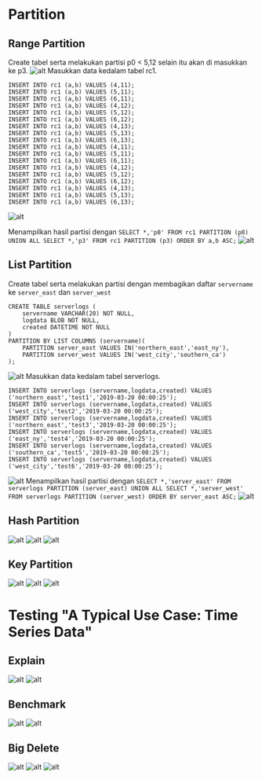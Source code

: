 # Partition
## Range Partition
Create tabel serta melakukan partisi p0 < 5,12 selain itu akan di masukkan ke p3.
![alt](https://github.com/trus25/Basis-Data-Terdistribusi/blob/master/Tugas-implementasi-partisi/Screenshoot/RangePartition1.JPG)
Masukkan data kedalam tabel rc1.
```
INSERT INTO rc1 (a,b) VALUES (4,11);
INSERT INTO rc1 (a,b) VALUES (5,11);
INSERT INTO rc1 (a,b) VALUES (6,11);
INSERT INTO rc1 (a,b) VALUES (4,12);
INSERT INTO rc1 (a,b) VALUES (5,12);
INSERT INTO rc1 (a,b) VALUES (6,12);
INSERT INTO rc1 (a,b) VALUES (4,13);
INSERT INTO rc1 (a,b) VALUES (5,13);
INSERT INTO rc1 (a,b) VALUES (6,13);
INSERT INTO rc1 (a,b) VALUES (4,11);
INSERT INTO rc1 (a,b) VALUES (5,11);
INSERT INTO rc1 (a,b) VALUES (6,11);
INSERT INTO rc1 (a,b) VALUES (4,12);
INSERT INTO rc1 (a,b) VALUES (5,12);
INSERT INTO rc1 (a,b) VALUES (6,12);
INSERT INTO rc1 (a,b) VALUES (4,13);
INSERT INTO rc1 (a,b) VALUES (5,13);
INSERT INTO rc1 (a,b) VALUES (6,13);
```
![alt](https://github.com/trus25/Basis-Data-Terdistribusi/blob/master/Tugas-implementasi-partisi/Screenshoot/RangePartitionInsert.JPG)

Menampilkan hasil partisi dengan ```SELECT *,'p0' FROM rc1 PARTITION (p0) UNION ALL SELECT *,'p3' FROM rc1 PARTITION (p3) ORDER BY a,b ASC;```
![alt](https://github.com/trus25/Basis-Data-Terdistribusi/blob/master/Tugas-implementasi-partisi/Screenshoot/RangePartitionSelect.JPG)
## List Partition
Create tabel serta melakukan partisi dengan membagikan daftar ```servername``` ke ```server_east``` dan ```server_west```
```
CREATE TABLE serverlogs (
    servername VARCHAR(20) NOT NULL, 
    logdata BLOB NOT NULL,
    created DATETIME NOT NULL
)
PARTITION BY LIST COLUMNS (servername)(
    PARTITION server_east VALUES IN('northern_east','east_ny'),
    PARTITION server_west VALUES IN('west_city','southern_ca')
);
```
![alt](https://github.com/trus25/Basis-Data-Terdistribusi/blob/master/Tugas-implementasi-partisi/Screenshoot/ListPartition1.JPG)
Masukkan data kedalam tabel serverlogs.
```
INSERT INTO serverlogs (servername,logdata,created) VALUES ('northern_east','test1','2019-03-20 00:00:25');
INSERT INTO serverlogs (servername,logdata,created) VALUES ('west_city','test2','2019-03-20 00:00:25');
INSERT INTO serverlogs (servername,logdata,created) VALUES ('northern_east','test3','2019-03-20 00:00:25');
INSERT INTO serverlogs (servername,logdata,created) VALUES ('east_ny','test4','2019-03-20 00:00:25');
INSERT INTO serverlogs (servername,logdata,created) VALUES ('southern_ca','test5','2019-03-20 00:00:25');
INSERT INTO serverlogs (servername,logdata,created) VALUES ('west_city','test6','2019-03-20 00:00:25');
```
![alt](https://github.com/trus25/Basis-Data-Terdistribusi/blob/master/Tugas-implementasi-partisi/Screenshoot/ListPartitionInsert.JPG)
Menampilkan hasil partisi dengan ```SELECT *,'server_east' FROM serverlogs PARTITION (server_east) UNION ALL SELECT *,'server_west' 
FROM serverlogs PARTITION (server_west) ORDER BY server_east ASC;```
![alt](https://github.com/trus25/Basis-Data-Terdistribusi/blob/master/Tugas-implementasi-partisi/Screenshoot/ListPartitionSelect.JPG)
## Hash Partition
![alt](https://github.com/trus25/Basis-Data-Terdistribusi/blob/master/Tugas-implementasi-partisi/Screenshoot/HashPartition1.JPG)
![alt](https://github.com/trus25/Basis-Data-Terdistribusi/blob/master/Tugas-implementasi-partisi/Screenshoot/HashPartitionInsert.JPG)
![alt](https://github.com/trus25/Basis-Data-Terdistribusi/blob/master/Tugas-implementasi-partisi/Screenshoot/HashPartitionSelect.JPG)
## Key Partition
![alt](https://github.com/trus25/Basis-Data-Terdistribusi/blob/master/Tugas-implementasi-partisi/Screenshoot/KeyPartition1.JPG)
![alt](https://github.com/trus25/Basis-Data-Terdistribusi/blob/master/Tugas-implementasi-partisi/Screenshoot/KeyPartitionInsert.JPG)
![alt](https://github.com/trus25/Basis-Data-Terdistribusi/blob/master/Tugas-implementasi-partisi/Screenshoot/KeyPartitionSelect.JPG)

# Testing "A Typical Use Case: Time Series Data"
## Explain
![alt](https://github.com/trus25/Basis-Data-Terdistribusi/blob/master/Tugas-implementasi-partisi/Screenshoot/Explain1.JPG)
![alt](https://github.com/trus25/Basis-Data-Terdistribusi/blob/master/Tugas-implementasi-partisi/Screenshoot/Explain2.JPG)
## Benchmark
![alt](https://github.com/trus25/Basis-Data-Terdistribusi/blob/master/Tugas-implementasi-partisi/Screenshoot/Benchmark1.JPG)
![alt](https://github.com/trus25/Basis-Data-Terdistribusi/blob/master/Tugas-implementasi-partisi/Screenshoot/Benchmark2.JPG)
## Big Delete
![alt](https://github.com/trus25/Basis-Data-Terdistribusi/blob/master/Tugas-implementasi-partisi/Screenshoot/BigDelete.JPG)
![alt](https://github.com/trus25/Basis-Data-Terdistribusi/blob/master/Tugas-implementasi-partisi/Screenshoot/BigDelete1.JPG)
![alt](https://github.com/trus25/Basis-Data-Terdistribusi/blob/master/Tugas-implementasi-partisi/Screenshoot/BigDelete2.JPG)
